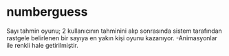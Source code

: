 # numberguess
 Sayı tahmin oyunu; 2 kullanıcının tahminini alıp sonrasında sistem tarafından rastgele belirlenen bir sayıya en yakın kişi oyunu kazanıyor.
-Animasyonlar ile renkli hale getirilmiştir.
